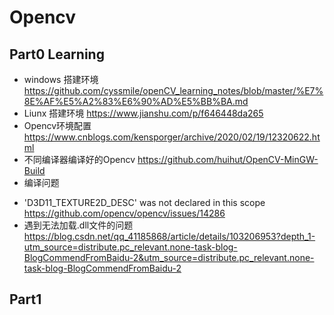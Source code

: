 # Opencv
## Part0 Learning
  + windows 搭建环境 https://github.com/cyssmile/openCV_learning_notes/blob/master/%E7%8E%AF%E5%A2%83%E6%90%AD%E5%BB%BA.md
  + Liunx 搭建环境 https://www.jianshu.com/p/f646448da265
  + Opencv环境配置 https://www.cnblogs.com/kensporger/archive/2020/02/19/12320622.html 
  + 不同编译器编译好的Opencv https://github.com/huihut/OpenCV-MinGW-Build
  + 编译问题 
  - 'D3D11_TEXTURE2D_DESC' was not declared in this scope  https://github.com/opencv/opencv/issues/14286
  - 遇到无法加载.dll文件的问题 https://blog.csdn.net/qq_41185868/article/details/103206953?depth_1-utm_source=distribute.pc_relevant.none-task-blog-BlogCommendFromBaidu-2&utm_source=distribute.pc_relevant.none-task-blog-BlogCommendFromBaidu-2
  
## Part1 
